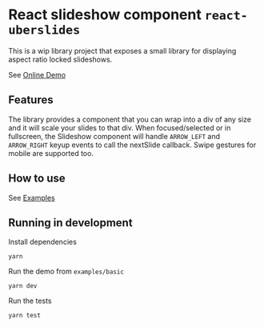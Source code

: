 # React slideshow component `react-uberslides`

This is a wip library project that exposes a small library for displaying aspect ratio locked slideshows.

See [Online Demo](https://villhei.github.io/react-uberslides/)

## Features

The library provides a component that you can wrap into a div of any size and it will scale your slides to that div. When focused/selected or in fullscreen, the Slideshow component will handle `ARROW_LEFT` and `ARROW_RIGHT` keyup events to call the nextSlide callback. Swipe gestures for mobile are supported too.

## How to use

See [Examples](/examples/basic/)

## Running in development

Install dependencies

```
yarn
```

Run the demo from `examples/basic`

```
yarn dev
```

Run the tests

```
yarn test
```
